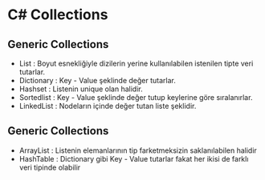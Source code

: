 # C# Collections
## Generic Collections

- List : Boyut esnekliğiyle dizilerin yerine kullanılabilen istenilen tipte veri tutarlar.
- Dictionary : Key - Value şeklinde değer tutarlar.
- Hashset : Listenin unique olan halidir.
- Sortedlist : Key - Value şeklinde değer tutup keylerine göre sıralanırlar.
- LinkedList : Nodeların içinde değer tutan liste şeklidir.


## Generic Collections

- ArrayList : Listenin elemanlarının tip farketmeksizin saklanılabilen halidir
- HashTable : Dictionary gibi Key - Value tutarlar fakat her ikisi de farklı veri tipinde olabilir
